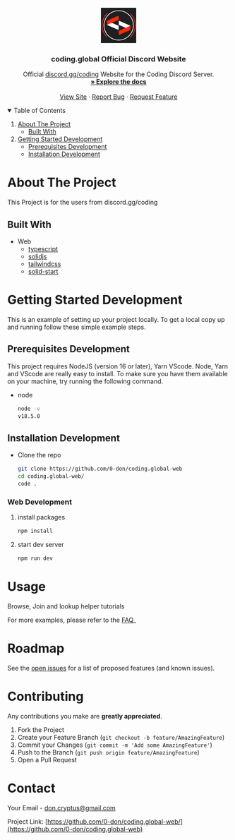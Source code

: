 <p align="center">
  <a href="https://github.com/0-don/echat">
    <img src="public/images/logo_512.gif" alt="Logo" width="80" height="80">
  </a>

  <h3 align="center">coding.global Official Discord Website</h3>

  <p align="center">
    Official <a href="https://discord.gg/coding">discord.gg/coding</a> Website for the Coding Discord Server.
    <br />
    <a href="#about-the-project"><strong>» Explore the docs</strong></a>
    <br />
    <br />
    <a href="https://coding.global">View Site</a>
    ·
    <a href="https://github.com/0-don/coding.global-web/issues">Report Bug</a>
    ·
    <a href="https://github.com/0-don/coding.global-web/issues">Request Feature</a>
  </p>
</p>

<!-- TABLE OF CONTENTS  -->
<details open="open">
  <summary>Table of Contents</summary>
  <ol>
    <li>
      <a href="#about-the-project">About The Project</a>
      <ul>
        <li><a href="#built-with">Built With</a></li>
      </ul>
    </li>
    <li>
      <a href="#getting-started-development">Getting Started Development</a>
      <ul>
        <li><a href="#prerequisites-development">Prerequisites Development</a></li>
        <li><a href="#installation-development">Installation Development</a></li>
      </ul>
  </ol>
</details>

<!-- ABOUT THE PROJECT -->

# About The Project

This Project is for the users from discord.gg/coding

## Built With

- Web
  - [typescript](https://www.npmjs.com/package/typescript)
  - [solidjs](https://www.npmjs.com/package/solid-js)
  - [tailwindcss](https://www.npmjs.com/package/tailwindcss)
  - [solid-start](https://www.npmjs.com/package/solid-start)

<!-- GETTING STARTED DEVELOPMENT  -->

# Getting Started Development

This is an example of setting up your project locally.
To get a local copy up and running follow these simple example steps.

## Prerequisites Development

This project requires NodeJS (version 16 or later), Yarn VScode. Node, Yarn and VScode are really easy to install. To make sure you have them available on your machine, try running the following command.

- node

  ```sh
  node -v
  v18.5.0
  ```

## Installation Development

- Clone the repo

  ```sh
  git clone https://github.com/0-don/coding.global-web
  cd coding.global-web/
  code .
  ```

### Web Development

1. install packages

   ```sh
   npm install
   ```

2. start dev server

   ```sh
   npm run dev
   ```

<!-- USAGE EXAMPLES! -->

# Usage

Browse, Join and lookup helper tutorials

For more examples, please refer to the [FAQ](https://coding.global/faq)\_

<!-- ROADMAP -->

# Roadmap

See the [open issues](https://github.com/0-don/coding.global-web/issues) for a list of proposed features (and known issues).

<!-- CONTRIBUTING -->

# Contributing

Any contributions you make are **greatly appreciated**.

1. Fork the Project
2. Create your Feature Branch (`git checkout -b feature/AmazingFeature`)
3. Commit your Changes (`git commit -m 'Add some AmazingFeature'`)
4. Push to the Branch (`git push origin feature/AmazingFeature`)
5. Open a Pull Request

<!-- CONTACT -->

# Contact

Your Email - don.cryptus@gmail.com

Project Link: [https://github.com/0-don/coding.global-web/](https://github.com/0-don/coding.global-web)

<!-- 1 -->
<!-- 2 -->
<!-- 3 -->
<!-- 4 -->
<!-- 5 -->
<!-- 6 -->
<!-- 7 -->
<!-- 8 -->
<!-- 9 -->
<!-- 10 -->
<!-- 11 -->
<!-- 12 -->
<!-- 13 -->
<!-- 14 -->
<!-- 15 -->